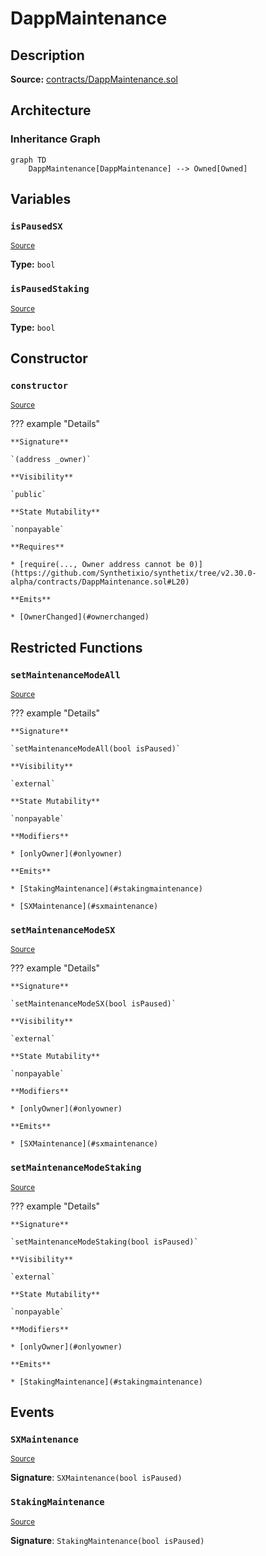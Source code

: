 # DappMaintenance

## Description

**Source:** [contracts/DappMaintenance.sol](https://github.com/Synthetixio/synthetix/tree/v2.30.0-alpha/contracts/DappMaintenance.sol)

## Architecture

### Inheritance Graph

```mermaid
graph TD
    DappMaintenance[DappMaintenance] --> Owned[Owned]

```

## Variables

### `isPausedSX`

<sub>[Source](https://github.com/Synthetixio/synthetix/tree/v2.30.0-alpha/contracts/DappMaintenance.sol#L14)</sub>

**Type:** `bool`

### `isPausedStaking`

<sub>[Source](https://github.com/Synthetixio/synthetix/tree/v2.30.0-alpha/contracts/DappMaintenance.sol#L13)</sub>

**Type:** `bool`

## Constructor

### `constructor`

<sub>[Source](https://github.com/Synthetixio/synthetix/tree/v2.30.0-alpha/contracts/DappMaintenance.sol#L19)</sub>

??? example "Details"

    **Signature**

    `(address _owner)`

    **Visibility**

    `public`

    **State Mutability**

    `nonpayable`

    **Requires**

    * [require(..., Owner address cannot be 0)](https://github.com/Synthetixio/synthetix/tree/v2.30.0-alpha/contracts/DappMaintenance.sol#L20)

    **Emits**

    * [OwnerChanged](#ownerchanged)

## Restricted Functions

### `setMaintenanceModeAll`

<sub>[Source](https://github.com/Synthetixio/synthetix/tree/v2.30.0-alpha/contracts/DappMaintenance.sol#L25)</sub>

??? example "Details"

    **Signature**

    `setMaintenanceModeAll(bool isPaused)`

    **Visibility**

    `external`

    **State Mutability**

    `nonpayable`

    **Modifiers**

    * [onlyOwner](#onlyowner)

    **Emits**

    * [StakingMaintenance](#stakingmaintenance)

    * [SXMaintenance](#sxmaintenance)

### `setMaintenanceModeSX`

<sub>[Source](https://github.com/Synthetixio/synthetix/tree/v2.30.0-alpha/contracts/DappMaintenance.sol#L37)</sub>

??? example "Details"

    **Signature**

    `setMaintenanceModeSX(bool isPaused)`

    **Visibility**

    `external`

    **State Mutability**

    `nonpayable`

    **Modifiers**

    * [onlyOwner](#onlyowner)

    **Emits**

    * [SXMaintenance](#sxmaintenance)

### `setMaintenanceModeStaking`

<sub>[Source](https://github.com/Synthetixio/synthetix/tree/v2.30.0-alpha/contracts/DappMaintenance.sol#L32)</sub>

??? example "Details"

    **Signature**

    `setMaintenanceModeStaking(bool isPaused)`

    **Visibility**

    `external`

    **State Mutability**

    `nonpayable`

    **Modifiers**

    * [onlyOwner](#onlyowner)

    **Emits**

    * [StakingMaintenance](#stakingmaintenance)

## Events

### `SXMaintenance`

<sub>[Source](https://github.com/Synthetixio/synthetix/tree/v2.30.0-alpha/contracts/DappMaintenance.sol#L43)</sub>

**Signature**: `SXMaintenance(bool isPaused)`

### `StakingMaintenance`

<sub>[Source](https://github.com/Synthetixio/synthetix/tree/v2.30.0-alpha/contracts/DappMaintenance.sol#L42)</sub>

**Signature**: `StakingMaintenance(bool isPaused)`
